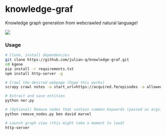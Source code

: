 # knowledge-graf

Knowledge graph generation from webcrawled natural language!

![](img/cover.png)

### Usage
```bash
# Clone, install dependencies
git clone https://github.com/julian-q/knowledge-graf.git
cd kgene
pip install -r requirements.txt
npm install http-server -g

# Crawl the desired webpage (hope this works)
scrapy crawl notes -a start_url=https://acquired.fm/episodes -a allowed_domain=acquired.fm -O webcrawling/notes.jl

# Extract and save entities
python ner.py

# (Optional) Remove nodes that contain common keywords (passed as args)
python remove_nodes.py ben david marvel

# Launch graph view (this might take a moment to load)
http-server
```
